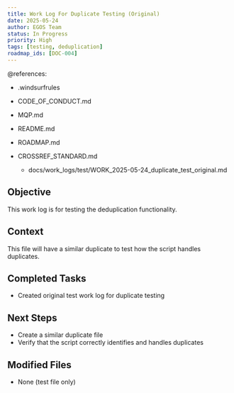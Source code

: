 ```yaml
---
title: Work Log For Duplicate Testing (Original)
date: 2025-05-24
author: EGOS Team
status: In Progress
priority: High
tags: [testing, deduplication]
roadmap_ids: [DOC-004]
---
```


@references:
- .windsurfrules
- CODE_OF_CONDUCT.md
- MQP.md
- README.md
- ROADMAP.md
- CROSSREF_STANDARD.md

  - docs/work_logs/test/WORK_2025-05-24_duplicate_test_original.md

## Objective
This work log is for testing the deduplication functionality.

## Context
This file will have a similar duplicate to test how the script handles duplicates.

## Completed Tasks
- Created original test work log for duplicate testing

## Next Steps
- Create a similar duplicate file
- Verify that the script correctly identifies and handles duplicates

## Modified Files
- None (test file only)